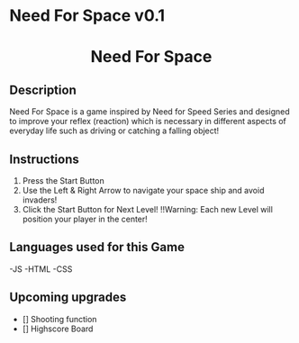 # Need For Space v0.1

<h1 align="center">Need For Space</h1>

## Description

Need For Space is a game inspired by Need for Speed Series and designed to improve your reflex (reaction) which is necessary in different aspects of everyday life such as driving or catching a falling object!

## Instructions

1. Press the Start Button
2. Use the Left & Right Arrow to navigate your space ship and avoid invaders!
3. Click the Start Button for Next Level! !!Warning: Each new Level will position your player in the center!

## Languages used for this Game

-JS
-HTML
-CSS

## Upcoming upgrades 

- [] Shooting function
- [] Highscore Board





